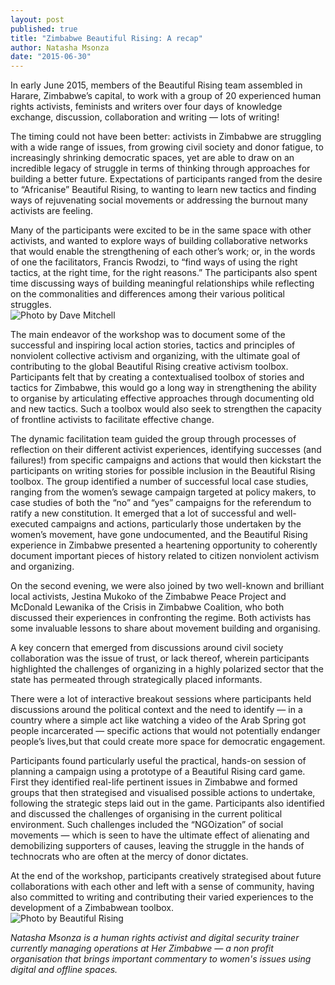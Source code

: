 ```yaml
---
layout: post
published: true
title: "Zimbabwe Beautiful Rising: A recap"
author: Natasha Msonza
date: "2015-06-30"
---
```



In early June 2015, members of the Beautiful Rising team assembled in Harare, Zimbabwe’s capital, to work with a group of 20 experienced human rights activists, feminists and writers over four days of knowledge exchange, discussion, collaboration and writing — lots of writing!
 
The timing could not have been better: activists in Zimbabwe are struggling with a wide range of issues, from growing civil society and donor fatigue, to increasingly shrinking democratic spaces, yet are able to draw on an incredible legacy of struggle in terms of thinking through approaches for building a better future. Expectations of participants ranged from the desire to “Africanise” Beautiful Rising, to wanting to learn new tactics and finding ways of rejuvenating social movements or addressing the burnout many activists are feeling.
 
Many of the participants were excited to be in the same space with other activists, and wanted to explore ways of building collaborative networks that would enable the strengthening of each other’s work; or, in the words of one the facilitators, Francis Rwodzi, to “find ways of using the right tactics, at the right time, for the right reasons.” The participants also spent time discussing ways of building meaningful relationships while reflecting on the commonalities and differences among their various political struggles.  
![Photo by Dave Mitchell]({{site.baseurl}}/assets/Zim_smilingfaces_Mitchell_600.jpg)

The main endeavor of the workshop was to document some of the successful and inspiring local action stories, tactics and principles of nonviolent collective activism and organizing, with the ultimate goal of contributing to the global Beautiful Rising creative activism toolbox. Participants felt that by creating a contextualised toolbox of stories and tactics for Zimbabwe, this would go a long way in strengthening the ability to organise by articulating effective approaches through documenting old and new tactics. Such a toolbox would also seek to strengthen the capacity of frontline activists to facilitate effective change. 
 
The dynamic facilitation team guided the group through processes of reflection on their different activist experiences, identifying successes (and failures!) from specific campaigns and actions that would then kickstart the participants on writing stories for possible inclusion in the Beautiful Rising toolbox. The group identified a number of successful local case studies, ranging from the women’s sewage campaign targeted at policy makers, to case studies of both the “no” and “yes” campaigns for the referendum to ratify a new constitution. It emerged that a lot of successful and well-executed campaigns and actions, particularly those undertaken by the women’s movement, have gone undocumented, and the Beautiful Rising experience in Zimbabwe presented a heartening opportunity to coherently document important pieces of history related to citizen nonviolent activism and organizing.
 
On the second evening, we were also joined by two well-known and brilliant local activists, Jestina Mukoko of the Zimbabwe Peace Project and McDonald Lewanika of the Crisis in Zimbabwe Coalition, who both discussed their experiences in confronting the regime. Both activists has some invaluable lessons to share about movement building and organising.
 
A key concern that emerged from discussions around civil society collaboration was the issue of trust, or lack thereof, wherein participants highlighted the challenges of organizing in a highly polarized sector that the state has permeated through strategically placed informants.
 
There were a lot of interactive breakout sessions where participants held discussions around the political context and the need to identify — in a country where a simple act like watching a video of the Arab Spring got people incarcerated — specific actions that would not potentially endanger people’s lives,but that could create more space for democratic engagement.  
 
Participants found particularly useful the practical, hands-on session of planning a campaign using a prototype of a Beautiful Rising card game. First they identified real-life pertinent issues in Zimbabwe and formed groups that then strategised and visualised possible actions to undertake, following the strategic steps laid out in the game.  Participants also identified and discussed the challenges of organising in the current political environment. Such challenges included the “NGOization” of social movements — which is seen to have the ultimate effect of alienating and demobilizing supporters of causes, leaving the struggle in the hands of technocrats who are often at the mercy of donor dictates.

At the end of the workshop, participants creatively strategised about future collaborations with each other and left with a sense of community, having also committed to writing and contributing their varied experiences to the development of a Zimbabwean toolbox.  
![Photo by Beautiful Rising]({{site.baseurl}}/assets/Zim_group_BR_600.jpg)


_Natasha Msonza is a human rights activist and digital security trainer currently managing operations at Her Zimbabwe — a non profit organisation that brings important commentary to women's issues using digital and offline spaces._
